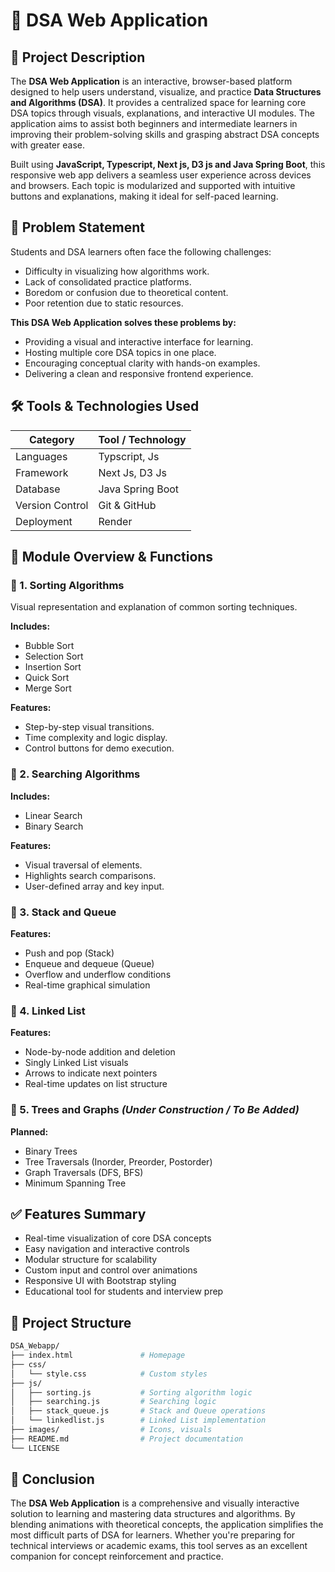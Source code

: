 
# 🧮 DSA Web Application

## 📝 Project Description

The **DSA Web Application** is an interactive, browser-based platform designed to help users understand, visualize, and practice **Data Structures and Algorithms (DSA)**. It provides a centralized space for learning core DSA topics through visuals, explanations, and interactive UI modules. The application aims to assist both beginners and intermediate learners in improving their problem-solving skills and grasping abstract DSA concepts with greater ease.

Built using **JavaScript, Typescript, Next js, D3 js and Java Spring Boot**, this responsive web app delivers a seamless user experience across devices and browsers. Each topic is modularized and supported with intuitive buttons and explanations, making it ideal for self-paced learning.

## 🎯 Problem Statement

Students and DSA learners often face the following challenges:

- Difficulty in visualizing how algorithms work.
- Lack of consolidated practice platforms.
- Boredom or confusion due to theoretical content.
- Poor retention due to static resources.

**This DSA Web Application solves these problems by:**

- Providing a visual and interactive interface for learning.
- Hosting multiple core DSA topics in one place.
- Encouraging conceptual clarity with hands-on examples.
- Delivering a clean and responsive frontend experience.

## 🛠️ Tools & Technologies Used

| Category        | Tool / Technology  |
| --------------- | ------------------ |
| Languages       | Typscript, Js      |
| Framework       | Next Js, D3 Js     |
| Database        | Java Spring Boot   |
| Version Control | Git & GitHub       |
| Deployment      | Render             |

## 🔧 Module Overview & Functions

### 📍 1. Sorting Algorithms

Visual representation and explanation of common sorting techniques.

**Includes:**

- Bubble Sort
- Selection Sort
- Insertion Sort
- Quick Sort
- Merge Sort

**Features:**

- Step-by-step visual transitions.
- Time complexity and logic display.
- Control buttons for demo execution.


### 📍 2. Searching Algorithms

**Includes:**

- Linear Search
- Binary Search

**Features:**

- Visual traversal of elements.
- Highlights search comparisons.
- User-defined array and key input.


### 📍 3. Stack and Queue

**Features:**

- Push and pop (Stack)
- Enqueue and dequeue (Queue)
- Overflow and underflow conditions
- Real-time graphical simulation


### 📍 4. Linked List

**Features:**

- Node-by-node addition and deletion
- Singly Linked List visuals
- Arrows to indicate next pointers
- Real-time updates on list structure


### 📍 5. Trees and Graphs *(Under Construction / To Be Added)*

**Planned:**

- Binary Trees
- Tree Traversals (Inorder, Preorder, Postorder)
- Graph Traversals (DFS, BFS)
- Minimum Spanning Tree


## ✅ Features Summary

- Real-time visualization of core DSA concepts
- Easy navigation and interactive controls
- Modular structure for scalability
- Custom input and control over animations
- Responsive UI with Bootstrap styling
- Educational tool for students and interview prep

## 📁 Project Structure

```bash
DSA_Webapp/
├── index.html               # Homepage
├── css/
│   └── style.css            # Custom styles
├── js/
│   ├── sorting.js           # Sorting algorithm logic
│   ├── searching.js         # Searching logic
│   ├── stack_queue.js       # Stack and Queue operations
│   └── linkedlist.js        # Linked List implementation
├── images/                  # Icons, visuals
├── README.md                # Project documentation
└── LICENSE
```

## 📌 Conclusion

The **DSA Web Application** is a comprehensive and visually interactive solution to learning and mastering data structures and algorithms. By blending animations with theoretical concepts, the application simplifies the most difficult parts of DSA for learners. Whether you're preparing for technical interviews or academic exams, this tool serves as an excellent companion for concept reinforcement and practice.
